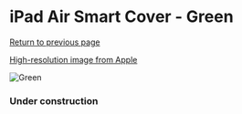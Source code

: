 # iPad Air Smart Cover - Green

[Return to previous page](/ipad_air)

[High-resolution image from Apple](https://store.storeimages.cdn-apple.com/8756/as-images.apple.com/is/MF056?wid=4500&hei=4500&fmt=png)

<div style="width: 384px"><img src="/everypreview/MF056.png" alt="Green"></div>

### Under construction

